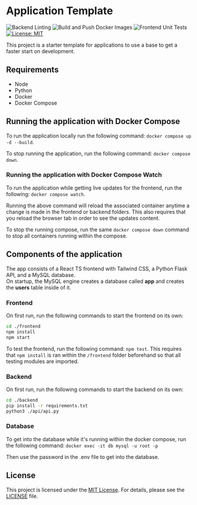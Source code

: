 # Application Template

![Backend Linting](https://github.com/michaelc143/AppTemplate/actions/workflows/backend-lint.yml/badge.svg)
![Build and Push Docker Images](https://github.com/michaelc143/AppTemplate/actions/workflows/docker-image.yml/badge.svg)
![Frontend Unit Tests](https://github.com/michaelc143/AppTemplate/actions/workflows/frontend-test.yml/badge.svg)
[![License: MIT](https://img.shields.io/badge/License-MIT-yellow.svg)](https://opensource.org/licenses/MIT)

This project is a starter template for applications to use a base to get a faster start on development.

## Requirements

* Node
* Python
* Docker
* Docker Compose

## Running the application with Docker Compose

To run the application locally run the following command: `docker compose up -d --build`.

To stop running the application, run the following command: `docker compose down`.

### Running the application with Docker Compose Watch

To run the application while getting live updates for the frontend, run the following: `docker compose watch`.

Running the above command will reload the associated container anytime a change is made in the frontend or backend folders. This also requires that you reload the browser tab in order to see the updates content.

To  stop the running compose, run the same `docker compose down` command to stop all containers running within the compose.

## Components of the application

The app consists of a React TS frontend with Tailwind CSS, a Python Flask API, and a MySQL database.\
On startup, the MySQL engine creates a database called **app** and creates the **users** table inside of it.

### Frontend

On first run, run the following commands to start the frontend on its own:

```bash
cd ./frontend
npm install
npm start
```

To test the frontend, run the following command: `npm test`. This requires that `npm install` is ran within the `/frontend` folder beforehand so that all testing modules are imported.

### Backend

On first run, run the following commands to start the backend on its own:

```bash
cd ./backend
pip install -r requirements.txt
python3 ./api/api.py
```

### Database

To get into the database while it's running within the docker compose, run the following command: `docker exec -it db mysql -u root -p`

Then use the password in the .env file to get into the database.

## License

This project is licensed under the [MIT License](https://pitt.libguides.com/openlicensing/MIT).
For details, please see the [LICENSE](LICENSE) file.

